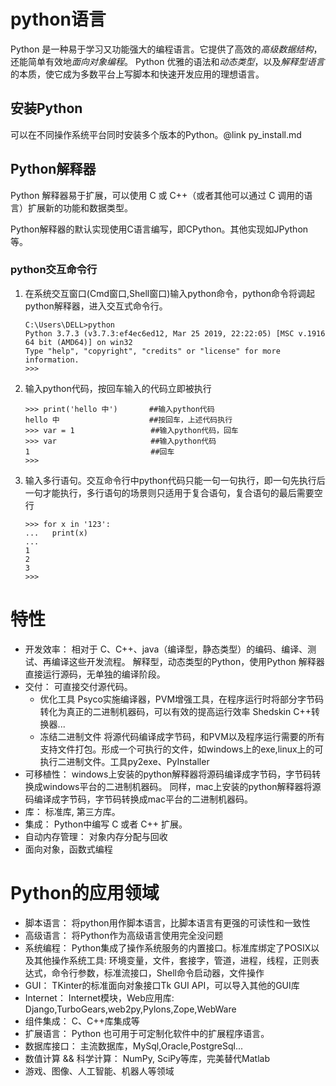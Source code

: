 # python语言
Python 是一种易于学习又功能强大的编程语言。它提供了高效的*高级数据结构*，还能简单有效地*面向对象编程*。
Python 优雅的语法和*动态类型*，以及*解释型语言*的本质，使它成为多数平台上写脚本和快速开发应用的理想语言。

## 安装Python
可以在不同操作系统平台同时安装多个版本的Python。@link py_install.md

## Python解释器
Python 解释器易于扩展，可以使用 C 或 C++（或者其他可以通过 C 调用的语言）扩展新的功能和数据类型。  

Python解释器的默认实现使用C语言编写，即CPython。其他实现如JPython等。  
### python交互命令行
1. 在系统交互窗口(Cmd窗口,Shell窗口)输入python命令，python命令将调起python解释器，进入交互式命令行。
    ```
   C:\Users\DELL>python
    Python 3.7.3 (v3.7.3:ef4ec6ed12, Mar 25 2019, 22:22:05) [MSC v.1916 64 bit (AMD64)] on win32
    Type "help", "copyright", "credits" or "license" for more information.
    >>>
   ```
2. 输入python代码，按回车输入的代码立即被执行
    ```
   >>> print('hello 中')       ##输入python代码
    hello 中                    ##按回车，上述代码执行
    >>> var = 1                 ##输入python代码，回车
    >>> var                     ##输入python代码
    1                           ##回车
    >>>
   ```
3. 输入多行语句。交互命令行中python代码只能一句一句执行，即一句先执行后一句才能执行，多行语句的场景则只适用于复合语句，复合语句的最后需要空行
    ```
   >>> for x in '123':
    ...   print(x)
    ...
    1
    2
    3
    >>>
   ```

# 特性
- 开发效率：
    相对于 C、C++、java（编译型，静态类型）的编码、编译、测试、再编译这些开发流程。
    解释型，动态类型的Python，使用Python 解释器直接运行源码，无单独的编译阶段。
- 交付：
    可直接交付源代码。
    - 优化工具
        Psyco实施编译器，PVM增强工具，在程序运行时将部分字节码转化为真正的二进制机器码，可以有效的提高运行效率
        Shedskin C++转换器...
    - 冻结二进制文件
        将源代码编译成字节码，和PVM以及程序运行需要的所有支持文件打包。形成一个可执行的文件，如windows上的exe,linux上的可执行二进制文件。工具py2exe、PyInstaller
- 可移植性：
    windows上安装的python解释器将源码编译成字节码，字节码转换成windows平台的二进制机器码。
    同样，mac上安装的python解释器将源码编译成字节码，字节码转换成mac平台的二进制机器码。
- 库：
    标准库, 第三方库。
- 集成：
    Python中编写 C 或者 C++ 扩展。
- 自动内存管理：
    对象内存分配与回收
- 面向对象，函数式编程

# Python的应用领域
- 脚本语言：
    将python用作脚本语言，比脚本语言有更强的可读性和一致性
- 高级语言：
    将Python作为高级语言使用完全没问题
- 系统编程：
    Python集成了操作系统服务的内置接口。标准库绑定了POSIX以及其他操作系统工具: 环境变量，文件，套接字，管道，进程，线程，正则表达式，命令行参数，标准流接口，Shell命令启动器，文件操作
- GUI：
    TKinter的标准面向对象接口Tk GUI API，可以导入其他的GUI库
- Internet：
    Internet模块，Web应用库: Django,TurboGears,web2py,Pylons,Zope,WebWare
- 组件集成：
    C、C++库集成等
- 扩展语言：
    Python 也可用于可定制化软件中的扩展程序语言。
- 数据库接口：
    主流数据库，MySql,Oracle,PostgreSql...
- 数值计算 && 科学计算：
    NumPy, SciPy等库，完美替代Matlab
- 游戏、图像、人工智能、机器人等领域


